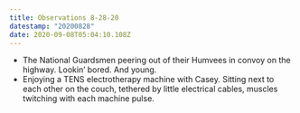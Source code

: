 ```yaml
---
title: Observations 8-28-20
datestamp: "20200828"
date: 2020-09-08T05:04:10.108Z
---
```

- The National Guardsmen peering out of their Humvees in convoy on the highway. Lookin’ bored. And young.
- Enjoying a TENS electrotherapy machine with Casey. Sitting next to each other on the couch, tethered by little electrical cables, muscles twitching with each machine pulse.